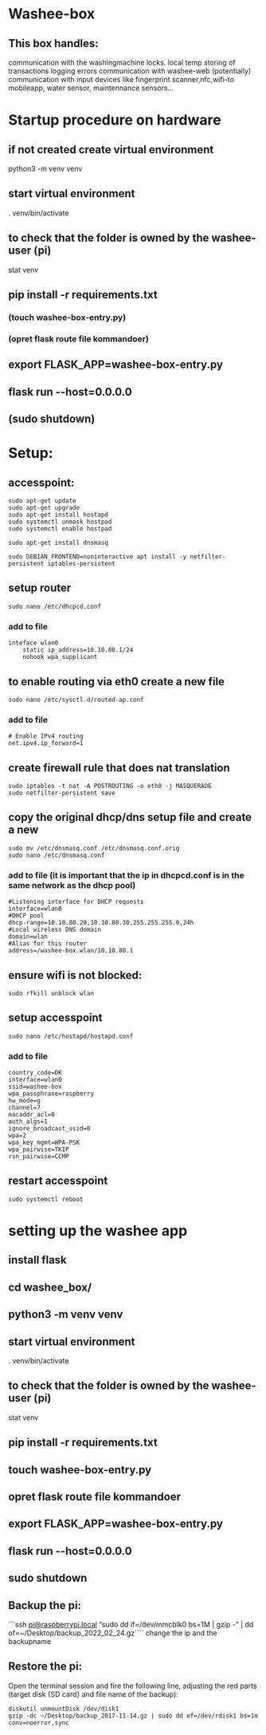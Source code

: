 # Washee-box
## This box handles: 
communication with the washingmachine locks.
local temp storing of transactions
logging errors
communication with washee-web (potentially)
communication with input devices like fingerprint scanner,nfc,wifi-to mobileapp, water sensor, maintennance sensors...


# Startup procedure on hardware
## if not created create virtual environment
python3 -m venv venv
## start virtual environment
. venv/bin/activate
## to check that the folder is owned by the washee-user (pi)
stat venv
## pip install -r requirements.txt
### (touch washee-box-entry.py)
### (opret flask route file kommandoer)
## export FLASK_APP=washee-box-entry.py
## flask run --host=0.0.0.0
## (sudo shutdown)








# Setup:
## accesspoint:
```
sudo apt-get update
sudo apt-get upgrade
sudo apt-get install hostapd
sudo systemctl unmask hostpad
sudo systemctl enable hostpad

sudo apt-get install dnsmasq

sudo DEBIAN_FRONTEND=noninteractive apt install -y netfilter-persistent iptables-persistent
```

## setup router
```sudo nano /etc/dhcpcd.conf```
### add to file
```
inteface wlan0
	static ip_address=10.10.80.1/24
	nohook wpa_supplicant
```

## to enable routing via eth0 create a new file
```
sudo nano /etc/sysctl.d/routed-ap.conf
```
### add to file
```
# Enable IPv4 routing
net.ipv4.ip_forward=1
```
## create firewall rule that does nat translation
```
sudo iptables -t nat -A POSTROUTING -o eth0 -j MASQUERADE
sudo netfilter-persistent save
```
## copy the original dhcp/dns setup file and create a new
```
sudo mv /etc/dnsmasq.conf /etc/dnsmasq.conf.orig
sudo nano /etc/dnsmasq.conf
``` 
### add to file (it is important that the ip in dhcpcd.conf is in the same network as the dhcp pool)
```
#Listening interface for DHCP requests
interface=wlan0 
#DHCP pool
dhcp-range=10.10.80.20,10.10.80.30,255.255.255.0,24h
#Local wireless DNS domain
domain=wlan
#Alias for this router
address=/washee-box.wlan/10.10.80.1
```
## ensure wifi is not blocked:
```sudo rfkill unblock wlan``` 

## setup accesspoint
```sudo nano /etc/hostapd/hostapd.conf```

### add to file
```
country_code=DK
interface=wlan0
ssid=washee-box
wpa_passphrase=raspberry
hw_mode=g
channel=7
macaddr_acl=0
auth_algs=1
ignore_broadcast_ssid=0
wpa=2
wpa_key_mgmt=WPA-PSK
wpa_pairwise=TKIP
rsn_pairwise=CCMP
``` 
## restart accesspoint
```sudo systemctl reboot``` 



# setting up the washee app

## install flask
## cd washee_box/
## python3 -m venv venv

## start virtual environment
. venv/bin/activate
## to check that the folder is owned by the washee-user (pi)
stat venv
## pip install -r requirements.txt
## touch washee-box-entry.py
## opret flask route file kommandoer
## export FLASK_APP=washee-box-entry.py
## flask run --host=0.0.0.0
## sudo shutdown


## Backup the pi:
```ssh pi@raspberrypi.local “sudo dd if=/dev/mmcblk0 bs=1M | gzip -” | dd of=~/Desktop/backup_2022_02_24.gz````
change the ip and the backupname

## Restore the pi:
Open the terminal session and fire the following line, adjusting the red parts (target disk {SD card} and file name of the backup):
 
```
diskutil unmountDisk /dev/disk1
gzip -dc ~/Desktop/backup_2017-11-14.gz | sudo dd of=/dev/rdisk1 bs=1m conv=noerror,sync
```

